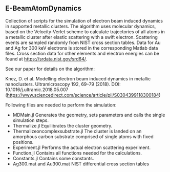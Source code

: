 ## E-BeamAtomDynamics

Collection of scripts for the simulation of electron beam induced dynamics in supported metallic clusters. The algorithm uses molecular dynamics, based on the Velocity-Verlet scheme to calculate trajectories of all atoms in a metallic cluster after elastic scattering with a swift electron. Scattering events are sampled randomly from NIST cross section tables. Data for Au and Ag for 300 keV electrons is stored in the corresponding Matlab data files. Cross section data for other elements and electron energies can be found at https://srdata.nist.gov/srd64/.

See our paper for details on the algorithm:

Knez, D. et al. Modelling electron beam induced dynamics in metallic nanoclusters. Ultramicroscopy 192, 69–79 (2018). DOI: 10.1016/j.ultramic.2018.05.007 (https://www.sciencedirect.com/science/article/pii/S0304399118300184)

Following files are needed to perform the simulation:
- MDMain.jl Generates the geometry, sets parameters and calls the single simulation steps.
- Thermalize.jl Equilibrates the cluster geometry.
- Thermalizeoncomplexsubstrate.jl The cluster is landed on an amorphous carbon substrate comprised of single atoms with fixed positions.
- Experiment.jl Performs the actual electron scattering experiment.
- Function.jl Contains all functions needed for the calculations.
- Constants.jl  Contains some constants.
- Ag300.mat and Au300.mat NIST differential cross section tables
